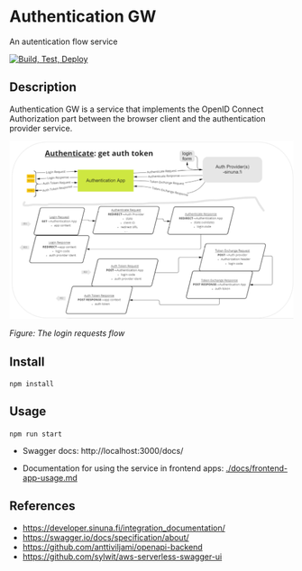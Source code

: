 # Authentication GW

An autentication flow service

[![Build, Test, Deploy](https://github.com/Virtual-Finland-Development/authentication-gw/actions/workflows/build-test-deploy.yml/badge.svg)](https://github.com/Virtual-Finland-Development/authentication-gw/actions/workflows/build-test-deploy.yml)

## Description

Authentication GW is a service that implements the OpenID Connect Authorization part between the browser client and the authentication provider service.

![./docs/auth-flow-get-token.png](./docs/auth-flow-get-token.png)

_Figure: The login requests flow_

## Install

`npm install`

## Usage

`npm run start`

- Swagger docs: http://localhost:3000/docs/

- Documentation for using the service in frontend apps: [./docs/frontend-app-usage.md](docs/frontend-app-usage.md)

## References

- https://developer.sinuna.fi/integration_documentation/
- https://swagger.io/docs/specification/about/
- https://github.com/anttiviljami/openapi-backend
- https://github.com/sylwit/aws-serverless-swagger-ui
